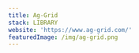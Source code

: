```yaml
---
title: Ag-Grid
stack: LIBRARY
website: 'https://www.ag-grid.com/'
featuredImage: /img/ag-grid.png
---
```

